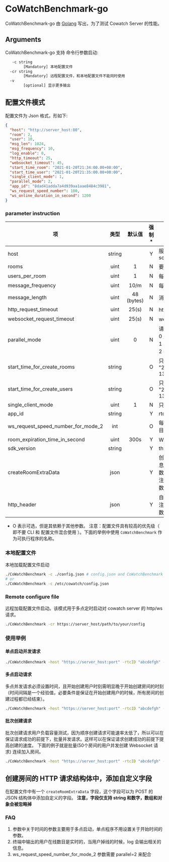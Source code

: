 # CoWatchBenchmark-go
CoWatchBenchmark-go 由 [Golang](http://golang.org/) 写出，为了测试 Cowatch Server 的性能。

## Arguments

CoWatchBenchmark-go 支持 命令行参数启动:

```txt
   -c string
        [Mandatory] 本地配置文件
  -cr string
        [Mandatory] 远程配置文件，和本地配置文件不能同时使用
  -v
        [optional] 显示更多输出
```

## 配置文件模式

配置文件为 Json 格式，形如下:

```json
{
  "host": "http://server_host:80",
  "room": 2,
  "user": 10,
  "msg_len": 1024,
  "msg_frequency": 10,
  "log_enable": 0,
  "http_timeout": 25,
  "websocket_timeout": 45,
  "start_time_room": "2021-01-20T21:34:00.00+08:00",
  "start_time_user": "2021-01-20T21:35:00.00+08:00",
  "single_client_mode": 1,
  "parallel_mode": 2,
  "app_id": "8dad41adda7a4d939aa1aae8484c3981",
  "ws_request_speed_number": 100,
  "ws_online_duration_in_second": 1200
}
```

### parameter instruction

| 项 | 类型 | 默认值 | 强制 * | 说明 |
| --- | :---: | :---:  | :---: |--- |
| host | string |  | Y |  服务器地址 schema://address |
| rooms | uint |  1 | N | 要创建的房间数目 |
| users_per_room | uint |  1 | N |  每房间用户数目 |
| message_frequency | uint | 10/m | N |  每分钟发送消息频率 |
| message_length | uint | 48 (bytes) | N |  消息的长度  |
| http_request_timeout  | uint | 25(s) | N |   http 超时时长  |
| websocket_request_timeout | uint | 25(s) | N | websocket 超时时长 | 
| parallel_mode | uint | 0 | N | 请求服务器的方式 <br>0 顺序请求 <br>1 并发请求  <br>2 批量请求 |
| start_time_for_create_rooms | string |   | O |  只用于并发请求, 举例： "2021-05-13T13:49:00.00+08:00" |
| start_time_for_create_users | string |   | O |  只用于并发请求, 举例： "2021-05-13T13:50:00.00+08:00" |
| single_client_mode | uint | 1 | N | 只用于单点测试 |
| app_id | string |  | Y | rtc token  |
| ws_request_speed_number_for_mode_2 | int | | O | 每批次（并发）请求的数目 |
| room_expiration_time_in_second | uint | 300s | Y | WS 在线时长 |
| sdk_version | string |  | Y | the sdk version |
| createRoomExtraData | json | | Y | 创建房间时 http post 的消息体可以增加的自定义参数。<br>注意，可以不添加任何参数，tag 必须存在 |
| http_header | json | | Y  | 自定义的 http header <br>注意，可以不添加任何参数，tag 必须存在 |

* O 表示可选，但是其依赖于其他参数。
注意：配置文件具有较高的优先级（ 即不要 CLI 和 配置文件混合使用 ）。下面的举例中使用 `CoWatchBenchmark` 作为可执行程序的名称。

### 本地配置文件
本地加载配置文件启动
```bash
./CoWatchBenchmark -c ./config.json # config.json and CoWatchBenchmark are in the same directory.
# or
./CoWatchBenchmark -c /etc/cowatch/config.json
```

### Remote configure file
远程加载配置文件启动。该模式用于多点定时启动对 cowatch server 的 http/ws 请求。

```bash
./CoWatchBenchmark -cr https://server_host/path/to/your/config
```

### 使用举例

#### 单点启动并发请求
```bash
./CoWatchBenchmark -host "https://server_host:port" -rtcID "abcdefgh" -standalone 1 -parallel 1 
```

#### 多点启动请求

多点并发请求必须设置时间，且开始创建用户时刻需明显晚于开始创建房间的时刻（时间间隔是一个经验值，必要条件是保证在开始创建用户的时候，所有房间的创建过程都已经结束）。
```bash
./CoWatchBenchmark -host "https://server_host:port" -rtcID "abcdefgh" -standalone 1 -parallel 1 -parallelStartTimeRoom "2021-01-20T21:34:00.00+08:00" -parallelStartTimeUser "2021-01-20T21:35:00.00+08:00"
```

#### 批次创建请求
批次创建请求用户负载容量测试，因为顺序创建请求可能速率太低了，所以可以在保证请求成功的前提下，批量并发请求。这样可以在保证请求创建成功的前提下提高创建的速度。
下面的例子就是批量(50个房间的用户并发创建 Websocket 请求) 连续加入房间。
```bash
./CoWatchBenchmark -host "https://server_host:port" -rtcID "abcdefgh" -standalone 1 -parallel 2 -wsCon 50
```

## 创建房间的 HTTP 请求结构体中，添加自定义字段
在配置文件中有一个 `createRoomExtraData` 字段，这个字段可以为 POST 的 JSON 结构体中添加自定义的字段。 **注意，字段仅支持 string 和数字，数组和对象会被忽略掉**

### FAQ

1. 参数中关于时间的参数主要用于多点启动，单点程序不用设置关于开始时间的参数。
2. 终端中输出的用户在线数目是实时的，当用户掉线的时候，log 会输出相关的信息。
3. ws_request_speed_number_for_mode_2 参数需要 parallel=2 来配合
